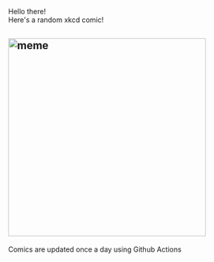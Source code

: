 Hello there! <br>Here's a random xkcd comic!<br>
## <img src="https://imgs.xkcd.com/comics/what_if_2_gift_guide.png" alt="meme" width="400"/><br>
Comics are updated once a day using Github Actions